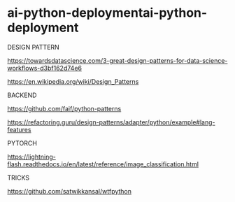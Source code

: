 # ai-python-deploymentai-python-deployment

DESIGN PATTERN

https://towardsdatascience.com/3-great-design-patterns-for-data-science-workflows-d3bf162d74e6

https://en.wikipedia.org/wiki/Design_Patterns


BACKEND

https://github.com/faif/python-patterns

https://refactoring.guru/design-patterns/adapter/python/example#lang-features

PYTORCH

https://lightning-flash.readthedocs.io/en/latest/reference/image_classification.html

TRICKS

https://github.com/satwikkansal/wtfpython
